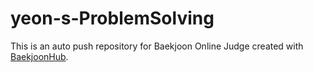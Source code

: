 # yeon-s-ProblemSolving
This is an auto push repository for Baekjoon Online Judge created with [BaekjoonHub](https://github.com/BaekjoonHub/BaekjoonHub).
